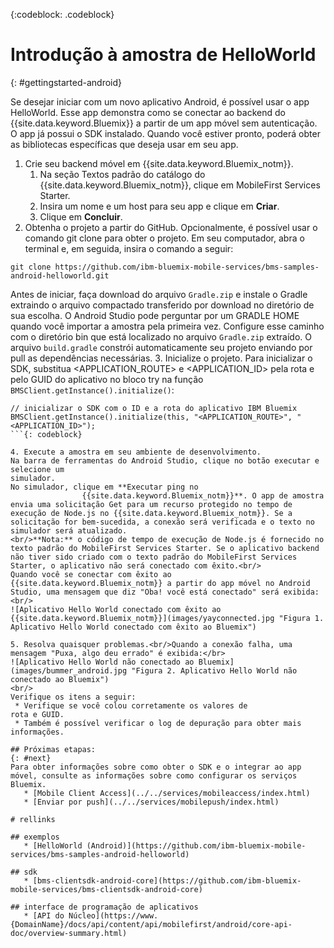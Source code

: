 <!-- Attribute definitions -->
{:codeblock: .codeblock}

# Introdução à amostra de HelloWorld
{: #gettingstarted-android}

Se desejar iniciar com um novo aplicativo Android, é possível usar o app HelloWorld. Esse app demonstra como se conectar ao backend do {{site.data.keyword.Bluemix}} a partir de um app móvel sem autenticação. O app já possui o SDK instalado. Quando você estiver pronto, poderá obter as bibliotecas específicas que deseja usar em seu app.

1. Crie seu backend móvel em {{site.data.keyword.Bluemix_notm}}.
    1. Na seção Textos padrão do catálogo do {{site.data.keyword.Bluemix_notm}}, clique em MobileFirst Services Starter.
    2. Insira um nome e um host para seu app e clique em **Criar**.
    3. Clique em **Concluir**.
2. Obtenha o projeto a partir do GitHub. Opcionalmente, é possível usar o comando git clone para obter o projeto. Em seu
computador, abra o terminal e, em seguida, insira o comando a seguir:
```
git clone https://github.com/ibm-bluemix-mobile-services/bms-samples-android-helloworld.git
```
Antes de iniciar, faça download do arquivo `Gradle.zip` e instale o Gradle extraindo o arquivo compactado transferido por download no diretório de sua escolha. O Android Studio pode perguntar por um GRADLE HOME quando você importar a amostra pela primeira vez. Configure esse caminho com o diretório bin que está localizado no arquivo `Gradle.zip` extraído. O arquivo `build.gradle`
constrói automaticamente seu projeto enviando por pull as dependências
necessárias.
3. Inicialize o projeto.
Para inicializar o SDK, substitua &lt;APPLICATION_ROUTE&gt; e &lt;APPLICATION_ID&gt; pela rota e pelo GUID do aplicativo no bloco try na função `BMSClient.getInstance().initialize()`:
```
// inicializar o SDK com o ID e a rota do aplicativo IBM Bluemix
BMSClient.getInstance().initialize(this, "<APPLICATION_ROUTE>", "<APPLICATION_ID>");
```{: codeblock}

4. Execute a amostra em seu ambiente de desenvolvimento.
Na barra de ferramentas do Android Studio, clique no botão executar e selecione um
simulador.
No simulador, clique em **Executar ping no
                {{site.data.keyword.Bluemix_notm}}**. O app de amostra envia uma solicitação Get para um recurso protegido no tempo de execução de Node.js no {{site.data.keyword.Bluemix_notm}}. Se a
solicitação for bem-sucedida, a conexão será verificada e o texto no
simulador será atualizado.
<br/>**Nota:** o código de tempo de execução de Node.js é fornecido no texto padrão do MobileFirst Services Starter. Se o aplicativo backend não tiver sido criado com o texto padrão do MobileFirst Services Starter, o aplicativo não será conectado com êxito.<br/>
Quando você se conectar com êxito ao {{site.data.keyword.Bluemix_notm}} a partir do app móvel no Android Studio, uma mensagem que diz "Oba! você está conectado" será exibida:<br/>
![Aplicativo Hello World conectado com êxito ao {{site.data.keyword.Bluemix_notm}}](images/yayconnected.jpg "Figura 1. Aplicativo Hello World conectado com êxito ao Bluemix")

5. Resolva quaisquer problemas.<br/>Quando a conexão falha, uma mensagem "Puxa, algo deu errado" é exibida:</br>
![Aplicativo Hello World não conectado ao Bluemix](images/bummer_android.jpg "Figura 2. Aplicativo Hello World não conectado ao Bluemix")
<br/>
Verifique os itens a seguir:
 * Verifique se você colou corretamente os valores de
rota e GUID.
 * Também é possível verificar o log de depuração para obter mais informações.

## Próximas etapas:
{: #next}
Para obter informações sobre como obter o SDK e o integrar ao app móvel, consulte as informações sobre como configurar os serviços Bluemix.
   * [Mobile Client Access](../../services/mobileaccess/index.html)
   * [Enviar por push](../../services/mobilepush/index.html)

# rellinks

## exemplos
   * [HelloWorld (Android)](https://github.com/ibm-bluemix-mobile-services/bms-samples-android-helloworld)

## sdk
   * [bms-clientsdk-android-core](https://github.com/ibm-bluemix-mobile-services/bms-clientsdk-android-core)

## interface de programação de aplicativos
   * [API do Núcleo](https://www.{DomainName}/docs/api/content/api/mobilefirst/android/core-api-doc/overview-summary.html)
